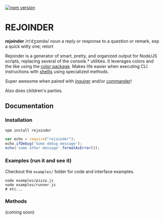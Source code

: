 [![npm version](https://badge.fury.io/js/rejoinder.svg)](https://badge.fury.io/js/rejoinder)

# REJOINDER

**rejoinder**
/rɪˈdʒɔɪndə/
*noun*
a reply or response to a question or remark, esp a quick witty one; retort

Rejoinder is a generator of smart, pretty, and organized output for Node/JS scripts, replacing several of the console.* utilities.
It leverages colors and the like using the [color package](https://www.npmjs.com/package/color). Makes life easier when executing CLI instructions
with [shelljs](https://www.npmjs.com/package/shelljs) using specialized methods.

Super awesome when paired with [inquirer](https://www.npmjs.com/package/inquirer) and/or [commander](https://www.npmjs.com/package/commander)!

Also does children's parties.

## Documentation

### Installation

```shell
npm install rejoinder
```

```javascript
var echo = require("rejoinder");
echo.ifDebug('Some debug message');
echo('some other message'.formatAsError());
```

### Examples (run it and see it)

Checkout the `examples/` folder for code and interface examples.

```shell
node examples/pizza.js
node examples/runner.js
# etc...
```

### Methods
(coming soon)